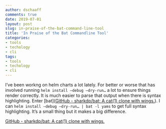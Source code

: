 ```yaml
---
author: dschaaff
comments: true
date: 2019-07-01
layout: post
slug: in-praise-of-the-bat-command-line-tool
title: 'In Praise of the Bat Commandline Tool'
categories:
- tools
- techology
- cli
tags:
- tools
- techology
- cli
---
```


I’ve been workng on helm charts a lot lately. For better or worse that has involved running `helm install —debug —dry-run…` a lot to ensure things render correctly. It is much easier to parse that output when there is syntax highlighting. Enter [bat]([GitHub - sharkdp/bat: A cat(1) clone with wings.](https://github.com/sharkdp/bat)). I can `helm install —debug —dry-run… | bat -l yams` to get full syntax highlighting.  It’s a small thing but it makes a big difference.

[GitHub - sharkdp/bat: A cat(1) clone with wings.](https://github.com/sharkdp/bat)
